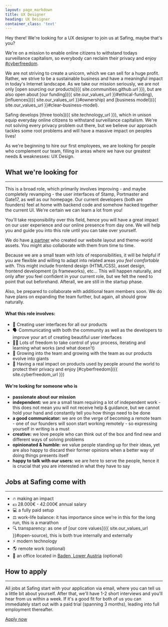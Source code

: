 ```yaml
---
layout: page_markdown
title: UX Designer
heading: UX Designer
container_class: 'text'
---
```


Hey there! We're looking for a UX designer to join us at Safing, maybe that's you?

<div class="ui stacked segment">
  <p>
    We're on a mission to enable online citizens to withstand todays surveillance capitalism, so everybody can reclaim their privacy and enjoy <a href="{{ site.cyberfreedom_url }}">#cyberfreedom</a>.
  </p>
</div>

We are not striving to create a unicorn, which we can sell for a huge profit. Rather, we strive to be a sustainable business and have a meaningful impact in today's Internet landscape. As we take our mission seriously, we are not only [open sourcing our products]({{ site.communities.github.url }}), but are also open about [our funding]({{ site.our_values_url }}#ethical-funding), [influences]({{ site.our_values_url }}#ownership) and [business model]({{ site.our_values_url }}#clear-business-model).

Safing develops [three tools]({{ site.technology_url }}), which in unison equip everyday online citizens to withstand surveillance capitalism. We're not solving every privacy problem out there, but we believe our approach tackles some root problems and will have a massive impact on peoples lives!

As we're beginning to hire our first employees, we are looking for people who complement our team, filling in areas where we have our greatest needs & weaknesses: UX Design.

## What we're looking for
----------------

This is a broad role, which primarily involves improving - and maybe completely revamping - the user interfaces of Stamp, Portmaster and Gate17, as well as our homepage. Our current developers (both are founders) feel at home with backend code and somehow hacked together the current UI. We're certain we can learn a lot from you!

You'll take responsibility over this field, hence you will have a great impact on our user experience and our online presence from day one. We will help you and guide you into this role until you can take over yourself.

We do have [a partner](https://infound.at) who created our website layout and theme-world assets. You might also collaborate with them from time to time.

Because we are a small team with lots of responsibilities, it will be helpful if you are flexible and willing to adapt into related areas _you feel comfortable with_. This might include frontend design (HTML/CSS), asset design, frontend development (js frameworks), etc...
This will happen naturally, and only after you feel confident in your current role, but we felt the need to point that out beforehand. Afterall, we are still in the startup phase.

Also, be prepared to collaborate with additional team members soon. We do have plans on expanding the team further, but again, all should grow naturally.

#### What this role involves:

- 🎨 Creating user interfaces for all our products
- 🗣 Communicating with both the community as well as the developers to improve your art of creating beautiful user interfaces
- 👩‍💻 Lots of freedom to take control of your process, iterating and learning what works (and what doesn't)
- 🚀 Growing into the team and growing with the team as our products evolve into giants
- 🌟 Having a real impact on products used by people around the world to protect their privacy and enjoy [#cyberfreedom]({{ site.cyberfreedom_url }})

#### We're looking for someone who is

- **passionate about our mission**
- **independent:** we are a small team requiring a lot of independent work - this does not mean you will not receive help & guidance, but we cannot hold your hand and constantly tell you how things need to be done
- **a good communicator:** we are on the verge of becoming a remote team - one of our founders will soon start working remotely - so expressing yourself in writing is a must
- **creative:** we love people who can think out of the box and find new and different ways of solving problems
- **opinionated & humble:** we value people standing up for their ideas, yet are also happy to discard their former opinions when a better way of doing things presents itself
- **happy to talk with our users:** we are here to serve the people, hence it is crucial that you are interested in what they have to say

## Jobs at Safing come with
----------------

- 🔥 making an impact
- 💵 28.000€ - 42.000€ annual salary
- 💻 a fully paid setup
- ⚖️ work-life balance: it has importance since we're in this for the long run, this is a marathon
- 🔍 transparency: as one of [our core values]({{ site.our_values_url }}#open-source), this is both true internally and externally
- ⚡️ modern technology
- 🌎 remote work (optional)
- 🏢 an office located in [Baden, Lower Austria](https://osm.org/go/0JqQPzY?node=34103911) (optional)

## How to apply
----------------

All jobs at Safing start with your application via email, where you can tell us a little bit about yourself. After that, we'll have 1-2 short interviews and you'll hear from us within a week. If it's a good fit for both of us you can immediately start out with a paid trial (spanning 3 months), leading into full employment thereafter.

<div class="ui centered row">
  <div class="ui basic segment">
    <a class="ui safing-primary button" href="mailto:mail@safing.io">
      Apply now
    </a>
  </div>
</div>

